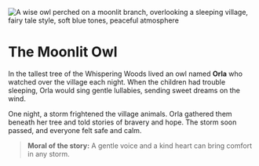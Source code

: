 ![A wise owl perched on a moonlit branch, overlooking a sleeping village, fairy tale style, soft blue tones, peaceful atmosphere](/static/images/Stories/the-moonlit-owl.png)

# The Moonlit Owl

In the tallest tree of the Whispering Woods lived an owl named **Orla** who watched over the village each night. When the children had trouble sleeping, Orla would sing gentle lullabies, sending sweet dreams on the wind.

One night, a storm frightened the village animals. Orla gathered them beneath her tree and told stories of bravery and hope. The storm soon passed, and everyone felt safe and calm.

> **Moral of the story:** A gentle voice and a kind heart can bring comfort in any storm.

